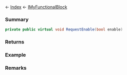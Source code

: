← [Index](Api-Index) ← [IMyFunctionalBlock](Sandbox.ModAPI.Ingame.IMyFunctionalBlock)

### Summary

```csharp
private public virtual void RequestEnable(bool enable)
```

### Returns

### Example

### Remarks

